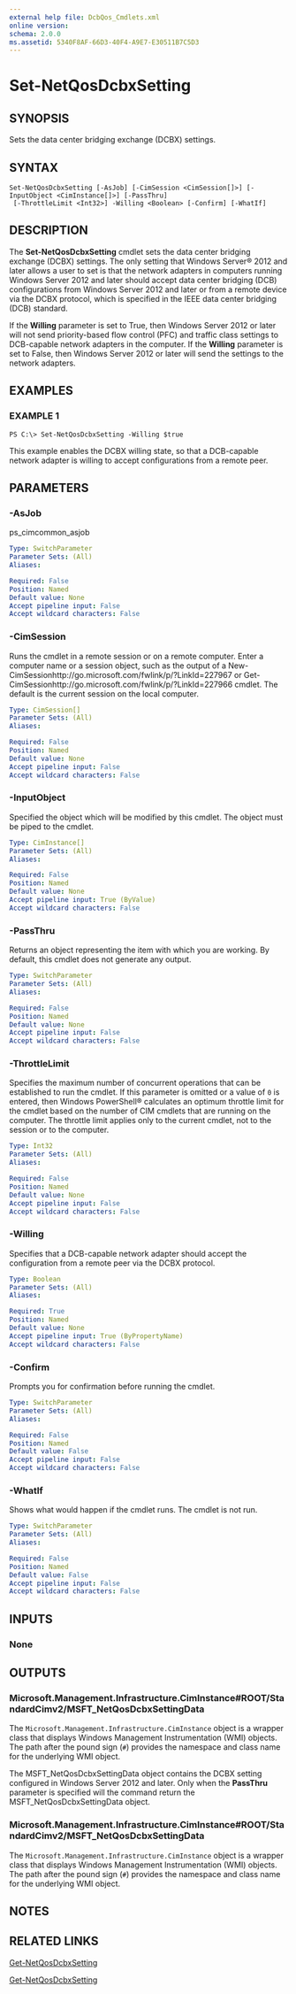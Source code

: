 ```yaml
---
external help file: DcbQos_Cmdlets.xml
online version: 
schema: 2.0.0
ms.assetid: 5340F8AF-66D3-40F4-A9E7-E30511B7C5D3
---
```


# Set-NetQosDcbxSetting

## SYNOPSIS
Sets the data center bridging exchange (DCBX) settings.

## SYNTAX

```
Set-NetQosDcbxSetting [-AsJob] [-CimSession <CimSession[]>] [-InputObject <CimInstance[]>] [-PassThru]
 [-ThrottleLimit <Int32>] -Willing <Boolean> [-Confirm] [-WhatIf]
```

## DESCRIPTION
The **Set-NetQosDcbxSetting** cmdlet sets the data center bridging exchange (DCBX) settings.
The only setting that Windows Server® 2012 and later allows a user to set is that the network adapters in computers running Windows Server 2012 and later should accept data center bridging (DCB) configurations from Windows Server 2012 and later or from a remote device via the DCBX protocol, which is specified in the IEEE data center bridging (DCB) standard.

If the **Willing** parameter is set to True, then Windows Server 2012 or later will not send priority-based flow control (PFC) and traffic class settings to DCB-capable network adapters in the computer.
If the **Willing** parameter is set to False, then Windows Server 2012 or later will send the settings to the network adapters.

## EXAMPLES

### EXAMPLE 1
```
PS C:\> Set-NetQosDcbxSetting -Willing $true
```

This example enables the DCBX willing state, so that a DCB-capable network adapter is willing to accept configurations from a remote peer.

## PARAMETERS

### -AsJob
ps_cimcommon_asjob

```yaml
Type: SwitchParameter
Parameter Sets: (All)
Aliases: 

Required: False
Position: Named
Default value: None
Accept pipeline input: False
Accept wildcard characters: False
```

### -CimSession
Runs the cmdlet in a remote session or on a remote computer.
Enter a computer name or a session object, such as the output of a New-CimSessionhttp://go.microsoft.com/fwlink/p/?LinkId=227967 or Get-CimSessionhttp://go.microsoft.com/fwlink/p/?LinkId=227966 cmdlet.
The default is the current session on the local computer.

```yaml
Type: CimSession[]
Parameter Sets: (All)
Aliases: 

Required: False
Position: Named
Default value: None
Accept pipeline input: False
Accept wildcard characters: False
```

### -InputObject
Specified the object which will be modified by this cmdlet.
The object must be piped to the cmdlet.

```yaml
Type: CimInstance[]
Parameter Sets: (All)
Aliases: 

Required: False
Position: Named
Default value: None
Accept pipeline input: True (ByValue)
Accept wildcard characters: False
```

### -PassThru
Returns an object representing the item with which you are working.
By default, this cmdlet does not generate any output.

```yaml
Type: SwitchParameter
Parameter Sets: (All)
Aliases: 

Required: False
Position: Named
Default value: None
Accept pipeline input: False
Accept wildcard characters: False
```

### -ThrottleLimit
Specifies the maximum number of concurrent operations that can be established to run the cmdlet.
If this parameter is omitted or a value of `0` is entered, then Windows PowerShell® calculates an optimum throttle limit for the cmdlet based on the number of CIM cmdlets that are running on the computer.
The throttle limit applies only to the current cmdlet, not to the session or to the computer.

```yaml
Type: Int32
Parameter Sets: (All)
Aliases: 

Required: False
Position: Named
Default value: None
Accept pipeline input: False
Accept wildcard characters: False
```

### -Willing
Specifies that a DCB-capable network adapter should accept the configuration from a remote peer via the DCBX protocol.

```yaml
Type: Boolean
Parameter Sets: (All)
Aliases: 

Required: True
Position: Named
Default value: None
Accept pipeline input: True (ByPropertyName)
Accept wildcard characters: False
```

### -Confirm
Prompts you for confirmation before running the cmdlet.

```yaml
Type: SwitchParameter
Parameter Sets: (All)
Aliases: 

Required: False
Position: Named
Default value: False
Accept pipeline input: False
Accept wildcard characters: False
```

### -WhatIf
Shows what would happen if the cmdlet runs.
The cmdlet is not run.

```yaml
Type: SwitchParameter
Parameter Sets: (All)
Aliases: 

Required: False
Position: Named
Default value: False
Accept pipeline input: False
Accept wildcard characters: False
```

## INPUTS

### None

## OUTPUTS

### Microsoft.Management.Infrastructure.CimInstance#ROOT/StandardCimv2/MSFT_NetQosDcbxSettingData
The `Microsoft.Management.Infrastructure.CimInstance` object is a wrapper class that displays Windows Management Instrumentation (WMI) objects.
The path after the pound sign (`#`) provides the namespace and class name for the underlying WMI object.

The MSFT_NetQosDcbxSettingData object contains the DCBX setting configured in Windows Server 2012 and later.
Only when the **PassThru** parameter is specified will the command return the MSFT_NetQosDcbxSettingData object.

### Microsoft.Management.Infrastructure.CimInstance#ROOT/StandardCimv2/MSFT_NetQosDcbxSettingData
The `Microsoft.Management.Infrastructure.CimInstance` object is a wrapper class that displays Windows Management Instrumentation (WMI) objects.
The path after the pound sign (`#`) provides the namespace and class name for the underlying WMI object.

## NOTES

## RELATED LINKS

[Get-NetQosDcbxSetting](./Get-NetQosDcbxSetting.md)

[Get-NetQosDcbxSetting](./Get-NetQosDcbxSetting.md)

